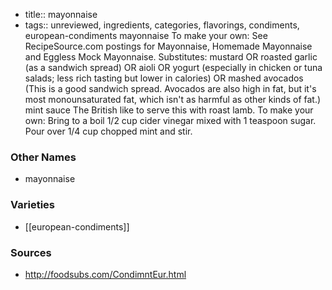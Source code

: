 - title:: mayonnaise
- tags:: unreviewed, ingredients, categories, flavorings, condiments, european-condiments
mayonnaise To make your own: See RecipeSource.com postings for Mayonnaise, Homemade Mayonnaise and Eggless Mock Mayonnaise. Substitutes: mustard OR roasted garlic (as a sandwich spread) OR aioli OR yogurt (especially in chicken or tuna salads; less rich tasting but lower in calories) OR mashed avocados (This is a good sandwich spread. Avocados are also high in fat, but it's most monounsaturated fat, which isn't as harmful as other kinds of fat.) mint sauce The British like to serve this with roast lamb. To make your own: Bring to a boil 1/2 cup cider vinegar mixed with 1 teaspoon sugar. Pour over 1/4 cup chopped mint and stir.

### Other Names

* mayonnaise

### Varieties

* [[european-condiments]]

### Sources
* http://foodsubs.com/CondimntEur.html

